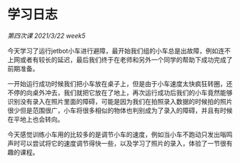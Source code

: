 # 学习日志
*第四次课*    *2021/3/22*   *week5*



​	今天学习了运行jetbot小车进行避障，最开始我们组的小车总是出故障，例如连不上网或者有较长的延迟，最后我们终于在老师和另外一个同学的帮助下成功完成了前期准备。

​	一开始运行成功时候我们把小车放在桌子上，但是由于小车速度太快疯狂转圈，还不停的向桌外冲去，我们就把它放在了地上，再次运行成功后我们的小车竟然能够识别没有录入在照片里面的障碍，可能是因为我们在拍照录入数据的时候拍的照片很少但是范围很广，小车将很多相似的物体也判别成为了录入的障碍，并且有时候在平地上也会转向。

​	今天感觉训练小车用的比较多的是调节小车的速度，例如当小车不跑动只发出嗡鸣声时可以尝试将它的速度调节得快一些，以及学习了照片的录入，体验了一节很有趣的课程。